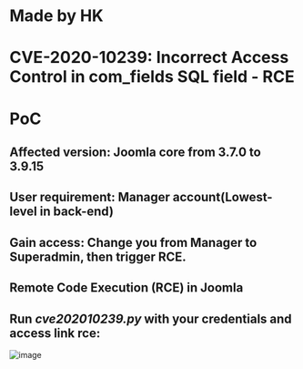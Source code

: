 # Made by HK
# CVE-2020-10239: Incorrect Access Control in com_fields SQL field - RCE
# PoC
## Affected version: Joomla core from 3.7.0 to 3.9.15
## User requirement: Manager account(Lowest-level in back-end)
## Gain access: Change you from Manager to Superadmin, then trigger RCE.
## Remote Code Execution (RCE) in Joomla
## Run *cve202010239.py* with your credentials and access link rce:
![image](https://user-images.githubusercontent.com/24661746/76829974-ed8ae380-6856-11ea-806e-869168a3e099.png)
